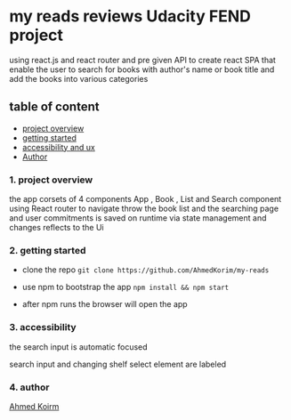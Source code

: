 

# my reads reviews Udacity FEND project
   using react.js and react router and pre given API to create react SPA that enable the 
   user to search for books with author's name or book title and add the books into various
   categories
   
## table of content
 * [ project overview](#1-start)
 * [getting started](#2-resourses)
 * [accessibility and ux](#2-accessibility)
 * [Author](#3-author)

### 1. project overview
 the app corsets of 4 components App , Book , List and Search component
 using React router to navigate throw the book list and the searching page
 and user commitments is saved on runtime via state management and changes reflects to the Ui 
    

### 2. getting started
  
  - clone the repo
   `git clone https://github.com/AhmedKorim/my-reads `
   
  - use npm to bootstrap the app
   `npm install && npm start`
   
   - after npm runs the browser will open the app
 ### 3. accessibility
  
  the search input is automatic focused
  
  search input and changing shelf select element are labeled
### 4. author
[Ahmed Koirm](https://github.com/AhmedKorim)

  